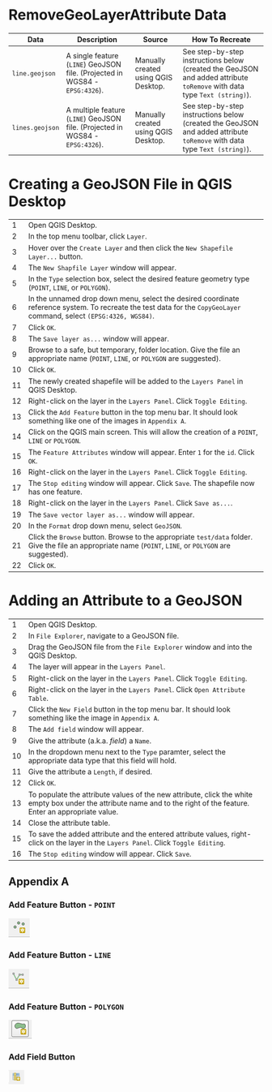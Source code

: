 # RemoveGeoLayerAttribute Data

|Data|Description|Source|How To Recreate|
|---|-----|-----|----|
|`line.geojson`|A single feature (`LINE`) GeoJSON file. (Projected in WGS84 - `EPSG:4326`). |Manually created using QGIS Desktop.| See step-by-step instructions below (created the GeoJSON and added attribute `toRemove` with data type `Text (string)`).|
|`lines.geojson`|A multiple feature (`LINE`) GeoJSON file. (Projected in WGS84 - `EPSG:4326`). |Manually created using QGIS Desktop.| See step-by-step instructions below (created the GeoJSON and added attribute `toRemove` with data type `Text (string)`).|


# Creating a GeoJSON File in QGIS Desktop

| |		|
|-|----|
|1|Open QGIS Desktop.|
|2|In the top menu toolbar, click `Layer`.|
|3|Hover over the `Create Layer` and then click the `New Shapefile Layer...` button.|
|4|The `New Shapfile Layer` window will appear.|
|5|In the `Type` selection box, select the desired feature geometry type (`POINT`, `LINE`, or `POLYGON`).|
|6|In the unnamed drop down menu, select the desired coordinate reference system. To recreate the test data for the `CopyGeoLayer` command, select `(EPSG:4326, WGS84)`. |
|7|Click `OK`.|
|8|The `Save layer as...` window will appear.|
|9|Browse to a safe, but temporary, folder location. Give the file an appropriate name (`POINT`, `LINE`, or `POLYGON` are suggested). 
|10| Click `OK`.|
|11|The newly created shapefile will be added to the `Layers Panel` in QGIS Desktop.|
|12|Right-click on the layer in the `Layers Panel`. Click `Toggle Editing`.|
|13|Click the `Add Feature` button in the top menu bar. It should look something like one of the images in `Appendix A`.|
|14|Click on the QGIS main screen. This will allow the creation of a `POINT`, `LINE` or `POLYGON`.|
|15|The `Feature Attributes` window will appear. Enter `1` for the `id`. Click `OK`.|
|16|Right-click on the layer in the `Layers Panel`. Click `Toggle Editing`.|
|17|The `Stop editing` window will appear. Click `Save`. The shapefile now has one feature.|
|18|Right-click on the layer in the `Layers Panel`. Click `Save as...`.|
|19|The `Save vector layer as...` window will appear.|
|20|In the `Format` drop down menu, select `GeoJSON`.|
|21|Click the `Browse` button. Browse to the appropriate `test/data` folder.  Give the file an appropriate name (`POINT`, `LINE`, or `POLYGON` are suggested).|
|22|Click `OK`.|

# Adding an Attribute to a GeoJSON

| |		|
|-|----|
|1|Open QGIS Desktop.|
|2|In `File Explorer`, navigate to a GeoJSON file.|
|3|Drag the GeoJSON file from the `File Explorer` window and into the QGIS Desktop.|
|4|The layer will appear in the `Layers Panel`.|
|5|Right-click on the layer in the `Layers Panel`. Click `Toggle Editing`.|
|6|Right-click on the layer in the `Layers Panel`. Click `Open Attribute Table`.|
|7|Click the `New Field` button in the top menu bar. It should look something like the image in `Appendix A`.|
|8|The `Add field` window will appear.|
|9|Give the attribute (a.k.a. _field_) a `Name`.|
|10|In the dropdown menu next to the `Type` paramter, select the appropriate data type that this field will hold.|
|11|Give the attribute a `Length`, if desired.|
|12|Click `OK`.|
|13|To populate the attribute values of the new attribute, click the white empty box under the attribute name and to the right of the feature. Enter an appropriate value.|
|14|Close the attribute table.|
|15|To save the added attribute and the entered attribute values, right-click on the layer in the `Layers Panel`. Click `Toggle Editing`.|
|16|The `Stop editing` window will appear. Click `Save`.|

## Appendix A

### Add Feature Button - `POINT`
![QGIS-AddFeature-Point](../../../images/QGIS-AddFeature-Point.PNG)
### Add Feature Button - `LINE`
![QGIS-AddFeature-Line](../../../images/QGIS-AddFeature-Line.PNG)
### Add Feature Button - `POLYGON`
![QGIS-AddFeature-Polygon](../../../images/QGIS-AddFeature-Polygon.PNG)
### Add Field Button
![QGIS-NewField](../../../images/QGIS-NewField.PNG)